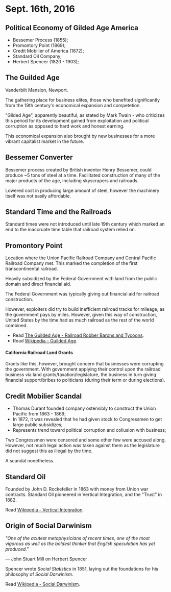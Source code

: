 Sept. 16th, 2016
================

Political Economy of Gilded Age America
---------------------------------------

- Bessemer Process (1855);
- Promontory Point (1869);
- Credit Mobilier of America (1872);
- Standard Oil Company;
- Herbert Spencer (1820 - 1903);

The Guilded Age
---------------

Vanderbilt Mansion, Newport.

The gathering place for business elites, those who benefited significantly from the 19th century's economical expansion and competetion.

"Gilded Age", apparently beautiful, as stated by Mark Twain - who criticizes this period for its development gained from exploitation and political corruption as opposed to hard work and honest earning.

This economical expansion also brought by new businesses for a more vibrant capitalist market in the future.

Bessemer Converter
------------------

Bessemer process created by British inventor Henry Bessemer, could produce ~5 tons of steel at a time. Facilitated construction of many of the major products of the age, including skyscrapers and railroads.

Lowered cost in producing large amount of steel, however the machinery itself was not easily affordable.

Standard Time and the Railroads
-------------------------------

Standard times were not introduced until late 19th century which marked an end to the inaccruate time table that railroad system relied on.

Promontory Point
----------------

Location where the Union Pacific Railroad Company and Central Pacific Railroad Company met. This marked the completion of the first transcontinental railroad.

Heavily subsidized by the Federal Government with land from the public domain and direct financial aid.

The Federal Government was typically giving out financial aid for railroad construction.

However, exploiters did try to build inefficient railroad tracks for mileage, as the government pays by miles. However, given this way of construction, United States by the time had as much railroad as the rest of the world combined.

- Read [The Guilded Age - Railroad Robber Barons and Tycoons](http://www.raken.com/american_wealth/gilded_age_index4.asp).
- Read [Wikipedia - Guilded Age](https://en.wikipedia.org/wiki/Gilded_Age).

<div class="page-break"></div>

#### California Railroad Land Grants

Grants like this, however, brought concern that businesses were corrupting the government. With government applying their control upon the railroad business via land grants/taxation/legislature, the business in turn giving financial support/bribes to politicians (during their term or during elections).

Credit Mobilier Scandal
-----------------------

- Thomas Durant founded company ostensibly to construct the Union Pacific from 1863 - 1869;
- In 1872, it was revealed that he had given stock to Congressmen to get large public subsidizes;
- Represents trend toward political corruption and collusion with business;

Two Congressmen were censored and some other few were accused along. However, not much legal action was taken against them as the legislature did not suggest this as illegal by the time.

A scandal nonetheless.

Standard Oil
------------

Founded by John D. Rockefeller in 1863 with money from Union war contracts. Standard Oil pioneered in Vertical Integration, and the "Trust" in 1882.

Read [Wikipedia - Vertical Integration](https://en.wikipedia.org/wiki/Vertical_integration).

Origin of Social Darwinism
--------------------------

*"One of the acutest metaphysicians of recent times, one of the most vigorous as well as the boldest thinker that English speculation has yet produced."*

— John Stuart Mill on Herbert Spencer

Spencer wrote *Social Statistics* in 1851, laying out the foundations for his philosophy of *Social Darwinism*.

Read [Wikipedia - Social Darwinism](https://en.wikipedia.org/wiki/Social_Darwinism).
